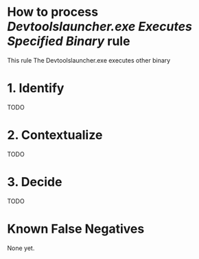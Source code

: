 # How to process *Devtoolslauncher.exe Executes Specified Binary* rule
This rule The Devtoolslauncher.exe executes other binary

# 1. Identify
TODO

# 2. Contextualize
TODO

# 3. Decide
TODO

# Known False Negatives
None yet.
